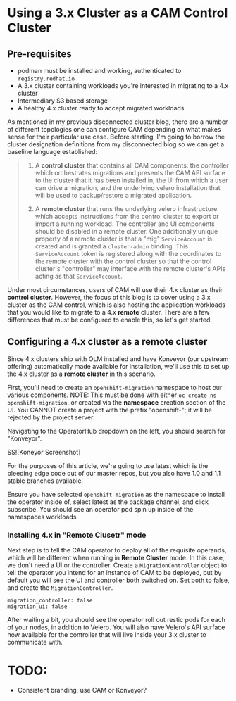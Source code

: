 # Using a 3.x Cluster as a CAM Control Cluster

## Pre-requisites

* podman must be installed and working, authenticated to `registry.redhat.io`
* A 3.x cluster containing workloads you're interested in migrating to a 4.x cluster
* Intermediary S3 based storage
* A healthy 4.x cluster ready to accept migrated workloads

As mentioned in my previous disconnected cluster blog, there are a number of
different topologies one can configure CAM depending on what makes sense for
their particular use case. Before starting, I'm going to borrow the cluster
designation definitions from my disconnected blog so we can get a baseline
language established:

> 1) A **control cluster** that contains all CAM components: the controller which
orchestrates migrations and presents the CAM API surface to the cluster that it
has been installed in, the UI from which a user can drive a migration, and the
underlying velero installation that will be used to backup/restore a migrated
application.
>
> 2) A **remote cluster** that runs the underlying velero infrastructure which accepts
instructions from the control cluster to export or import a running workload.
The controller and UI components should be disabled in a remote cluster. One additionally
unique property of a remote cluster is that a "mig" `ServiceAccount` is created
and is granted a `cluster-admin` binding. This `ServiceAccount` token is registered
along with the coordinates to the remote cluster with the control cluster so that
the control cluster's "controller" may interface with the remote cluster's APIs
acting as that `ServiceAccount`.

Under most circumstances, users of CAM will use their 4.x cluster as their
**control cluster**. However, the focus of this blog is to cover using a 3.x
cluster as the CAM control, which is also hosting the application workloads
that you would like to migrate to a 4.x **remote** cluster. There are a few
differences that must be configured to enable this, so let's get started.

## Configuring a 4.x cluster as a remote cluster
Since 4.x clusters ship with OLM installed and have Konveyor (our upstream offering)
automatically made available for installation, we'll use this to set up the 4.x
cluster as a **remote cluster** in this scenario.

First, you'll need to create an `openshift-migration` namespace to host our
various components. NOTE: This must be done with either
`oc create ns openshift-migration`, or created via the **namespace** creation
section of the UI. You CANNOT create a project with the prefix "openshift-";
it will be rejected by the project server.

Navigating to the OperatorHub dropdown on the left, you should search for
"Konveyor".

SS![Koneyor Screenshot]

For the purposes of this article, we're going to use latest which is the bleeding
edge code out of our master repos, but you also have 1.0 and 1.1 stable branches
available.

Ensure you have selected `openshift-migration` as the namespace to install the
operator inside of, select latest as the package channel, and click subscribe.
You should see an operator pod spin up inside of the namespaces workloads.

### Installing 4.x in "Remote Clusetr" mode

Next step is to tell the CAM operator to deploy all of the requisite operands,
which will be different when running in **Remote Cluster** mode. In this case,
we don't need a UI or the controller. Create a `MigrationController` object
to tell the operator you intend for an instance of CAM to be deployed, but by
default you will see the UI and controller both switched on. Set both to false,
and create the `MigrationController`.

```
migration_controller: false
migration_ui: false
```

After waiting a bit, you should see the operator roll out restic pods for each of
your nodes, in addition to Velero. You will also have Velero's API surface now
available for the controller that will live inside your 3.x cluster to communicate
with.

# TODO:
* Consistent branding, use CAM or Konveyor?
